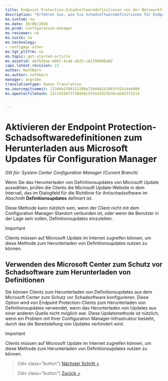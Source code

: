 ```yaml
---
title: Endpoint Protection-Schadsoftwaredefinitionen von der Netzwerkfreigabe | System Center Configuration Manager
description: "Erfahren Sie, wie Sie Schadsoftwaredefinitionen für Endpoint Protection aus Microsoft Updates für Configuration Manager herunterladen."
ms.custom: na
ms.date: 10/06/2016
ms.prod: configuration-manager
ms.reviewer: na
ms.suite: na
ms.technology:
- configmgr-other
ms.tgt_pltfrm: na
ms.topic: get-started-article
ms.assetid: ab7626ae-d4bf-4ca6-ab25-c61f96800a02
caps.latest.revision: 21
author: NathBarn
ms.author: nathbarn
manager: angrobe
translationtype: Human Translation
ms.sourcegitcommit: 1134bb2f04152288e72d40b1b1083f415cb4e900
ms.openlocfilehash: 23c19256f3f38d44c57e5d3d25b36ceb023f3214


---
```


# <a name="enable-endpoint-protection-malware-definitions-to-download-from-microsoft-updates-for-configuration-manager"></a>Aktivieren der Endpoint Protection-Schadsoftwaredefinitionen zum Herunterladen aus Microsoft Updates für Configuration Manager

*Gilt für: System Center Configuration Manager (Current Branch)*


 Wenn Sie das Herunterladen von Definitionsupdates von Microsoft Update auswählen, prüfen die Clients die Microsoft Update-Website in dem Intervall, das im Dialogfeld für die Richtlinie für Antischadsoftware im Abschnitt **Definitionsupdates** definiert ist.

 Diese Methode kann nützlich sein, wenn der Client nicht mit dem Configuration Manager-Standort verbunden ist, oder wenn die Benutzer in der Lage sein sollen, Definitionsupdates einzuleiten.

> [!IMPORTANT]
>  Clients müssen auf Microsoft Update im Internet zugreifen können, um diese Methode zum Herunterladen von Definitionsupdates nutzen zu können.

## <a name="using-the-microsoft-malware-protection-center-to-download-definitions"></a>Verwenden des Microsoft Center zum Schutz vor Schadsoftware zum Herunterladen von Definitionen
 Sie können Clients zum Herunterladen von Definitionsupdates aus dem Microsoft Center zum Schutz vor Schadsoftware konfigurieren. Diese Option wird von Endpoint Protection-Clients zum Herunterladen von Definitionsupdates verwendet, wenn das Herunterladen von Updates aus einer anderen Quelle nicht möglich war. Diese Updatemethode ist nützlich, wenn ein Problem mit Ihrer Configuration Manager-Infrastruktur besteht, durch das die Bereitstellung von Updates verhindert wird.

> [!IMPORTANT]
>  Clients müssen auf Microsoft Update im Internet zugreifen können, um diese Methode zum Herunterladen von Definitionsupdates nutzen zu können.


> [!div class="button"]
[Nächster Schritt >](endpoint-antimalware-policies.md)

> [!div class="button"]
[Zurück >](endpoint-configure-alerts.md)



<!--HONumber=Nov16_HO1-->


